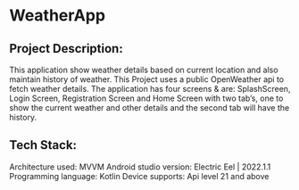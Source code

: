 # WeatherApp

Project Description:
--------------------
This application show weather details based on current location and also maintain history of weather.
This Project uses a public OpenWeather api to fetch weather details.
The application has four screens & are: SplashScreen, Login Screen, Registration Screen and Home
Screen with two tab’s, one to show the current weather and other details and the second tab will
have the history.

Tech Stack:
-----------
Architecture used: MVVM
Android studio version: Electric Eel | 2022.1.1
Programming language: Kotlin
Device supports: Api level 21 and above

